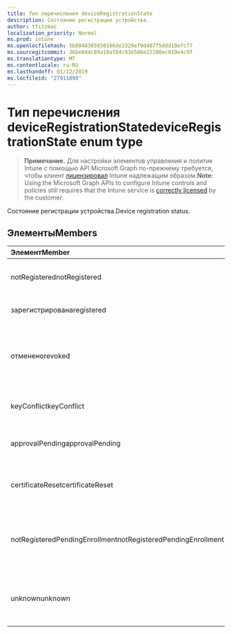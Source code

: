 ```yaml
---
title: Тип перечисления deviceRegistrationState
description: Состояние регистрации устройства.
author: tfitzmac
localization_priority: Normal
ms.prod: intune
ms.openlocfilehash: 5b0048385930166de3329ef9d407f5ddd19efc77
ms.sourcegitcommit: 36be044c89a19af84c93e586e22200ec919e4c9f
ms.translationtype: MT
ms.contentlocale: ru-RU
ms.lasthandoff: 01/12/2019
ms.locfileid: "27911898"
---
```

# <a name="deviceregistrationstate-enum-type"></a><span data-ttu-id="6c468-103">Тип перечисления deviceRegistrationState</span><span class="sxs-lookup"><span data-stu-id="6c468-103">deviceRegistrationState enum type</span></span>

> <span data-ttu-id="6c468-104">**Примечание.** Для настройки элементов управления и политик Intune с помощью API Microsoft Graph по-прежнему требуется, чтобы клиент [лицензировал](https://go.microsoft.com/fwlink/?linkid=839381) Intune надлежащим образом.</span><span class="sxs-lookup"><span data-stu-id="6c468-104">**Note:** Using the Microsoft Graph APIs to configure Intune controls and policies still requires that the Intune service is [correctly licensed](https://go.microsoft.com/fwlink/?linkid=839381) by the customer.</span></span>

<span data-ttu-id="6c468-105">Состояние регистрации устройства.</span><span class="sxs-lookup"><span data-stu-id="6c468-105">Device registration status.</span></span>
## <a name="members"></a><span data-ttu-id="6c468-106">Элементы</span><span class="sxs-lookup"><span data-stu-id="6c468-106">Members</span></span>
|<span data-ttu-id="6c468-107">Элемент</span><span class="sxs-lookup"><span data-stu-id="6c468-107">Member</span></span>|<span data-ttu-id="6c468-108">Значение</span><span class="sxs-lookup"><span data-stu-id="6c468-108">Value</span></span>|<span data-ttu-id="6c468-109">Описание</span><span class="sxs-lookup"><span data-stu-id="6c468-109">Description</span></span>|
|:---|:---|:---|
|<span data-ttu-id="6c468-110">notRegistered</span><span class="sxs-lookup"><span data-stu-id="6c468-110">notRegistered</span></span>|<span data-ttu-id="6c468-111">0</span><span class="sxs-lookup"><span data-stu-id="6c468-111">0</span></span>|<span data-ttu-id="6c468-112">Устройство не зарегистрирован.</span><span class="sxs-lookup"><span data-stu-id="6c468-112">The device is not registered.</span></span>|
|<span data-ttu-id="6c468-113">зарегистрирована</span><span class="sxs-lookup"><span data-stu-id="6c468-113">registered</span></span>|<span data-ttu-id="6c468-114">2</span><span class="sxs-lookup"><span data-stu-id="6c468-114">2</span></span>|<span data-ttu-id="6c468-115">Зарегистрированные устройства.</span><span class="sxs-lookup"><span data-stu-id="6c468-115">The device is registered.</span></span>|
|<span data-ttu-id="6c468-116">отменено</span><span class="sxs-lookup"><span data-stu-id="6c468-116">revoked</span></span>|<span data-ttu-id="6c468-117">3</span><span class="sxs-lookup"><span data-stu-id="6c468-117">3</span></span>|<span data-ttu-id="6c468-118">Устройства был заблокирован, очистить или не поддерживается.</span><span class="sxs-lookup"><span data-stu-id="6c468-118">The device has been blocked, wiped or retired.</span></span>|
|<span data-ttu-id="6c468-119">keyConflict</span><span class="sxs-lookup"><span data-stu-id="6c468-119">keyConflict</span></span>|<span data-ttu-id="6c468-120">4</span><span class="sxs-lookup"><span data-stu-id="6c468-120">4</span></span>|<span data-ttu-id="6c468-121">Устройство имеет конфликты ключа.</span><span class="sxs-lookup"><span data-stu-id="6c468-121">The device has a key conflict.</span></span>|
|<span data-ttu-id="6c468-122">approvalPending</span><span class="sxs-lookup"><span data-stu-id="6c468-122">approvalPending</span></span>|<span data-ttu-id="6c468-123">5</span><span class="sxs-lookup"><span data-stu-id="6c468-123">5</span></span>|<span data-ttu-id="6c468-124">Устройство ожидает утверждения.</span><span class="sxs-lookup"><span data-stu-id="6c468-124">The device is pending approval.</span></span>|
|<span data-ttu-id="6c468-125">certificateReset</span><span class="sxs-lookup"><span data-stu-id="6c468-125">certificateReset</span></span>|<span data-ttu-id="6c468-126">6</span><span class="sxs-lookup"><span data-stu-id="6c468-126">6</span></span>|<span data-ttu-id="6c468-127">Устройство сертификат был изменен.</span><span class="sxs-lookup"><span data-stu-id="6c468-127">The device certificate has been reset.</span></span>|
|<span data-ttu-id="6c468-128">notRegisteredPendingEnrollment</span><span class="sxs-lookup"><span data-stu-id="6c468-128">notRegisteredPendingEnrollment</span></span>|<span data-ttu-id="6c468-129">7</span><span class="sxs-lookup"><span data-stu-id="6c468-129">7</span></span>|<span data-ttu-id="6c468-130">Устройства не зарегистрирована и ожидающие заявок через Интернет.</span><span class="sxs-lookup"><span data-stu-id="6c468-130">The device is not registered and pending enrollment.</span></span>|
|<span data-ttu-id="6c468-131">unknown</span><span class="sxs-lookup"><span data-stu-id="6c468-131">unknown</span></span>|<span data-ttu-id="6c468-132">8</span><span class="sxs-lookup"><span data-stu-id="6c468-132">8</span></span>|<span data-ttu-id="6c468-133">Состояние регистрации устройства неизвестно.</span><span class="sxs-lookup"><span data-stu-id="6c468-133">The device registration status is unknown.</span></span>|



